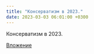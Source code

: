 ```yaml
---
title: "Консерватизм в 2023."
date: 2023-03-03 06:01:00 +0300
---
```


Консерватизм в 2023.

[Вложение](/assets/vk_photos/3/eTwBm53RHgE.jpg)
